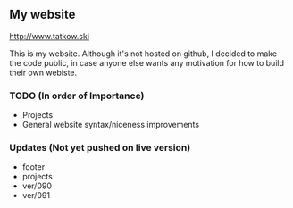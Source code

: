 ## My website

http://www.tatkow.ski


This is my website. Although it's not hosted on github, I decided to make the code public, in case anyone else wants any motivation for how to build their own webiste.

### TODO (In order of Importance)
* Projects
* General website syntax/niceness improvements

### Updates (Not yet pushed on live version)
* footer
* projects
* ver/090
* ver/091
